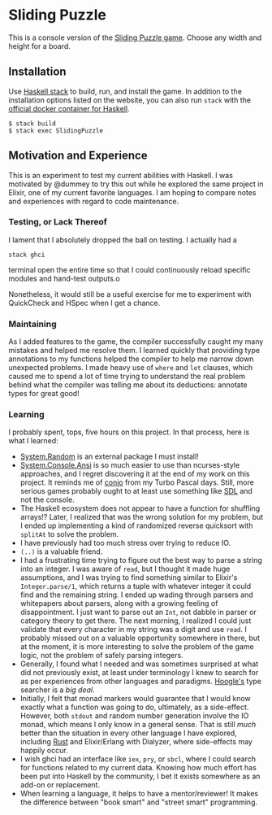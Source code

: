 # Sliding Puzzle

This is a console version of the [Sliding Puzzle game](https://en.wikipedia.org/wiki/Sliding_puzzle).
Choose any width and height for a board.


## Installation

Use [Haskell stack](http://haskellstack.org/) to build, run, and install the
game.  In addition to the installation options listed on the website, you can
also run `stack` with the [official docker container for Haskell](https://hub.docker.com/_/haskell/).

    $ stack build
    $ stack exec SlidingPuzzle


## Motivation and Experience

This is an experiment to test my current abilities with Haskell.  I was
motivated by @dummey to try this out while he explored the same project in
Elixir, one of my current favorite languages.  I am hoping to compare notes
and experiences with regard to code maintenance.


### Testing, or Lack Thereof

I lament that I absolutely dropped the ball on testing.  I actually had a

    stack ghci


terminal open the entire time so that I could continuously reload specific
modules and hand-test outputs.o

Nonetheless, it would still be a useful exercise for me to experiment with
QuickCheck and HSpec when I get a chance.


### Maintaining

As I added features to the game, the compiler successfully caught my many
mistakes and helped me resolve them.  I learned quickly that providing type
annotations to my functions helped the compiler to help me narrow down
unexpected problems.  I made heavy use of `where` and `let` clauses, which
caused me to spend a lot of time trying to understand the real problem behind
what the compiler was telling me about its deductions: annotate types for
great good!


### Learning

I probably spent, tops, five hours on this project.  In that process, here is
what I learned:

- [System.Random](http://hackage.haskell.org/package/random-1.0.0.3/docs/System-Random.html)
  is an external package I must install!
- [System.Console.Ansi](http://hackage.haskell.org/package/ansi-terminal-0.6.2.3/docs/System-Console-ANSI.html)
  is so much easier to use than ncurses-style approaches, and I regret
  discovering it at the end of my work on this project.  It reminds me of
  [conio](https://en.wikipedia.org/wiki/Conio.h) from my Turbo Pascal days.
  Still, more serious games probably ought to at least use something like
  [SDL](https://www.libsdl.org/) and not the console.
- The Haskell ecosystem does not appear to have a function for shuffling
  arrays!?  Later, I realized that was the wrong solution for my problem, but
  I ended up implementing a kind of randomized reverse quicksort with
  `splitAt` to solve the problem.
- I have previously had too much stress over trying to reduce IO.
- `(..)` is a valuable friend.
- I had a frustrating time trying to figure out the best way to parse a string
  into an integer.  I was aware of `read`, but I thought it made huge
  assumptions, and I was trying to find something similar to Elixir's
  `Integer.parse/1`, which returns a tuple with whatever integer it could find
  and the remaining string.  I ended up wading through parsers and whitepapers
  about parsers, along with a growing feeling of disappointment.  I just want
  to parse out an `Int`, not dabble in parser or category theory to get there.
  The next morning, I realized I could just validate that every character in
  my string was a digit and use `read`.  I probably missed out on a valuable
  opportunity somewhere in there, but at the moment, it is more interesting to
  solve the problem of the game logic, not the problem of safely parsing
  integers.
- Generally, I found what I needed and was sometimes surprised at what did not
  previously exist, at least under terminology I knew to search for as per
  experiences from other languages and paradigms.
  [Hoogle's](https://www.haskell.org/hoogle/) type searcher is a *big deal*.
- Initially, I felt that monad markers would guarantee that I would know
  exactly what a function was going to do, ultimately, as a side-effect.
  However, both `stdout` and random number generation involve the IO monad,
  which means I only know in a general sense.  That is still *much* better
  than the situation in every other language I have explored, including
  [Rust](https://www.rust-lang.org/) and Elixir/Erlang with Dialyzer, where
  side-effects may happily occur.
- I wish ghci had an interface like `iex`, `pry`, or `sbcl`, where I could
  search for functions related to my current data.  Knowing how much effort
  has been put into Haskell by the community, I bet it exists somewhere as an
  add-on or replacement.
- When learning a language, it helps to have a mentor/reviewer!  It makes the
  difference between "book smart" and "street smart" programming.

